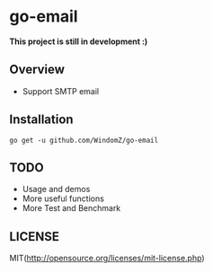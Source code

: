 # go-email

**This project is still in development :)**

## Overview

* Support SMTP email

## Installation

```
go get -u github.com/WindomZ/go-email
```

## TODO

* Usage and demos
* More useful functions
* More Test and Benchmark

## LICENSE

MIT(http://opensource.org/licenses/mit-license.php)
